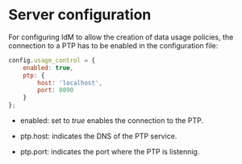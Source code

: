# Server configuration

For configuring IdM to allow the creation of data usage policies, the connection
to a PTP has to be enabled in the configuration file:

```javascript
config.usage_control = {
    enabled: true,
    ptp: {
        host: 'localhost',
        port: 8090
    }
};
```

-   enabled: set to _true_ enables the connection to the PTP.

-   ptp.host: indicates the DNS of the PTP service.

-   ptp.port: indicates the port where the PTP is listennig.
